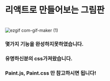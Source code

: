 # 리액트로 만들어보는 그림판
# 

![ezgif com-gif-maker (1)](https://user-images.githubusercontent.com/56333992/118407863-acda6480-b6bd-11eb-8f2b-e3af449e3b9a.gif)




### 몇가지 기능을 완성하지못하였습니다. 
### 유명하신분의 css가져왔습니다.
### Paint.js, Paint.css 만 참고하시면 됩니다!
